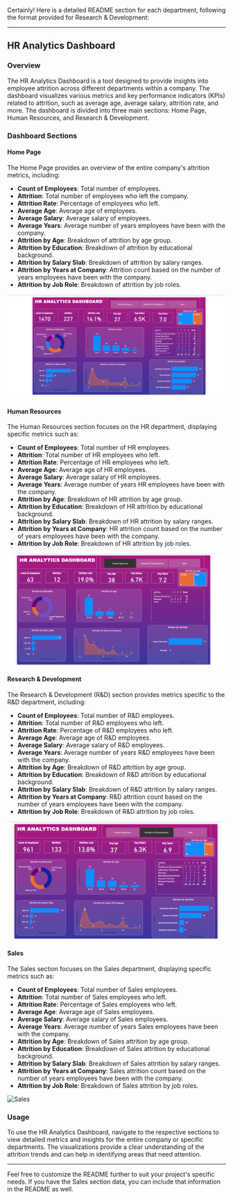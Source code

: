 Certainly! Here is a detailed README section for each department, following the format provided for Research & Development:

---

## HR Analytics Dashboard

### Overview

The HR Analytics Dashboard is a tool designed to provide insights into employee attrition across different departments within a company. The dashboard visualizes various metrics and key performance indicators (KPIs) related to attrition, such as average age, average salary, attrition rate, and more. The dashboard is divided into three main sections: Home Page, Human Resources, and Research & Development.

### Dashboard Sections

#### Home Page

The Home Page provides an overview of the entire company's attrition metrics, including:
- **Count of Employees**: Total number of employees.
- **Attrition**: Total number of employees who left the company.
- **Attrition Rate**: Percentage of employees who left.
- **Average Age**: Average age of employees.
- **Average Salary**: Average salary of employees.
- **Average Years**: Average number of years employees have been with the company.
- **Attrition by Age**: Breakdown of attrition by age group.
- **Attrition by Education**: Breakdown of attrition by educational background.
- **Attrition by Salary Slab**: Breakdown of attrition by salary ranges.
- **Attrition by Years at Company**: Attrition count based on the number of years employees have been with the company.
- **Attrition by Job Role**: Breakdown of attrition by job roles.

![Home Page](https://github.com/Murali2803/Power_BI_projects/blob/main/HR%20Dashboard%20Screenshot/Home%20page.png)

#### Human Resources

The Human Resources section focuses on the HR department, displaying specific metrics such as:
- **Count of Employees**: Total number of HR employees.
- **Attrition**: Total number of HR employees who left.
- **Attrition Rate**: Percentage of HR employees who left.
- **Average Age**: Average age of HR employees.
- **Average Salary**: Average salary of HR employees.
- **Average Years**: Average number of years HR employees have been with the company.
- **Attrition by Age**: Breakdown of HR attrition by age group.
- **Attrition by Education**: Breakdown of HR attrition by educational background.
- **Attrition by Salary Slab**: Breakdown of HR attrition by salary ranges.
- **Attrition by Years at Company**: HR attrition count based on the number of years employees have been with the company.
- **Attrition by Job Role**: Breakdown of HR attrition by job roles.

![Human Resources](https://github.com/Murali2803/Power_BI_projects/blob/main/HR%20Dashboard%20Screenshot/Human%20Resources.png)

#### Research & Development

The Research & Development (R&D) section provides metrics specific to the R&D department, including:
- **Count of Employees**: Total number of R&D employees.
- **Attrition**: Total number of R&D employees who left.
- **Attrition Rate**: Percentage of R&D employees who left.
- **Average Age**: Average age of R&D employees.
- **Average Salary**: Average salary of R&D employees.
- **Average Years**: Average number of years R&D employees have been with the company.
- **Attrition by Age**: Breakdown of R&D attrition by age group.
- **Attrition by Education**: Breakdown of R&D attrition by educational background.
- **Attrition by Salary Slab**: Breakdown of R&D attrition by salary ranges.
- **Attrition by Years at Company**: R&D attrition count based on the number of years employees have been with the company.
- **Attrition by Job Role**: Breakdown of R&D attrition by job roles.

![Research & Development](https://github.com/Murali2803/Power_BI_projects/blob/main/HR%20Dashboard%20Screenshot/Research%20%26%20Development.png)

#### Sales

The Sales section focuses on the Sales department, displaying specific metrics such as:
- **Count of Employees**: Total number of Sales employees.
- **Attrition**: Total number of Sales employees who left.
- **Attrition Rate**: Percentage of Sales employees who left.
- **Average Age**: Average age of Sales employees.
- **Average Salary**: Average salary of Sales employees.
- **Average Years**: Average number of years Sales employees have been with the company.
- **Attrition by Age**: Breakdown of Sales attrition by age group.
- **Attrition by Education**: Breakdown of Sales attrition by educational background.
- **Attrition by Salary Slab**: Breakdown of Sales attrition by salary ranges.
- **Attrition by Years at Company**: Sales attrition count based on the number of years employees have been with the company.
- **Attrition by Job Role**: Breakdown of Sales attrition by job roles.

![Sales](./mnt/data/Sales.png)

### Usage

To use the HR Analytics Dashboard, navigate to the respective sections to view detailed metrics and insights for the entire company or specific departments. The visualizations provide a clear understanding of the attrition trends and can help in identifying areas that need attention.


---

Feel free to customize the README further to suit your project's specific needs. If you have the Sales section data, you can include that information in the README as well.



